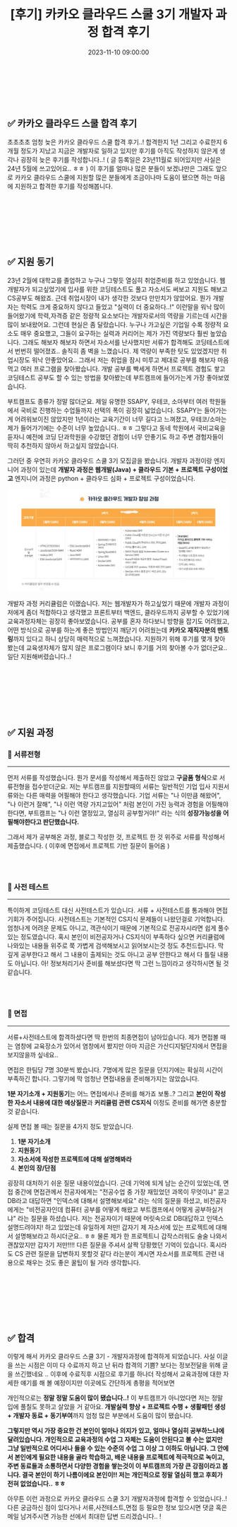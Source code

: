 ﻿---
permalink: /2024-05-10-카카오 클라우드 스쿨 3기 개발자 과정 합격 후기/
published: true
title: "[후기] 카카오 클라우드 스쿨 3기 개발자 과정 합격 후기"
date: 2023-11-10 09:00:00
toc: true
toc_sticky: true
toc_label: "카카오 클라우드 스쿨 개발자 과정 합격 후기"
categories:
- 후기
tags:
- 카카오 클라우드 스쿨 3기
---
<br><br><br>


## ✅ 카카오 클라우드 스쿨 합격 후기

초초초초 엄청 늦은 카카오 클라우드 스쿨 합격 후기..! 합격한지 1년 그리고 수료한지 6개월 정도가 지났고 지금은 개발자로 일하고 있지만 후기를 아직도 작성하지 않은게 생각나 굉장히 늦은 후기를 작성합니다..! ( 글 등록일은 23년11월로 되어있지만 사실은 24년 5월에 쓰고있어요.. ㅎㅎ ) 이 후기를 얼마나 많은 분들이 보겠냐만은 그래도 앞으로 카카오 클라우드 스쿨에 지원할 많은 분들에게 조금이나마 도움이 됐으면 하는 마음에 지원하고 합격한 후기를 작성해봅니다.


<br><br><br><br><br><br>

## ✅ 지원 동기

23년 2월에 대학교를 졸업하고 누구나 그렇듯 열심히 취업준비를 하고 있었습니다. 웹개발자가 되고싶었기에 입사를 위한 코딩테스트도 풀고 자소서도 써보고 지원도 해보고 CS공부도 해왔죠. 근데 취업시장이 내가 생각한 것보다 만만치가 않았어요. 뭔가 개발자는 학력도 크게 중요하지 않다고 들었고 "실력이 더 중요하다..!" 이런말을 워낙 많이 들어왔기에 학력,자격증 같은 정량적 요소보다는 개발자로서의 역량을 기르는데 시간을 많이 보내왔어요. 그런데 현실은 좀 달랐습니다. 누구나 가고싶은 기업일 수록 정량적 요소도 매우 중요했고, 그들이 요구하는 실력과 커리어는 제가 가진 역량보다 훨씬 높았습니다. 그래도 해보자 해보자 하면서 자소서를 난사했지만 서류가 합격해도 코딩테스트에서 번번히 떨어졌죠.. 솔직히 좀 벽을 느꼈습니다. 제 역량이 부족한 탓도 있었겠지만 취업시장도 워낙 안좋았어요.. 그래서 저는 취업을 잠시 미루고 제대로 공부를 해보자 마음먹고 여러 프로그램을 찾아봤습니다. 개발 공부를 빡세게 하면서 프로젝트 경험도 쌓고 코딩테스트 공부도 할 수 있는 방법을 찾아봤는데 부트캠프에 들어가는게 가장 좋아보였습니다.

부트캠프도 종류가 정말 많더군요. 제일 유명한 SSAPY, 우테코, 소마부터 여러 학원들에서 국비로 진행하는 수업들까지 선택의 폭이 굉장히 넓었습니다. SSAPY는 들어가는게 어려워보이진 않았지만 1년이라는 교육기간이 너무 길다고 느껴졌고, 우테코/소마는 제가 들어가기에는 수준이 너무 높았습니다.. ㅎㅎ 그렇다고 동네 학원에서 국비교육을 듣자니 예전에 코딩 단과학원을 수강했던 경험이 너무 안좋기도 하고 주변 경험자들이 딱히 추천하지 않아서 하고싶지 않았습니다.

그러던 중 우연히 카카오 클라우드 스쿨 3기 모집글을 봤습니다. 개발자 과정이랑 엔지니어 과정이 있는데 **개발자 과정은 웹개발(Java) + 클라우드 기본 + 프로젝트 구성이었고** 엔지니어 과정은 python + 클라우드 심화 + 프로젝트 구성이었습니다. 

<p align="center">
<img src="https://github.com/idkim97/idkim97.github.io/blob/master/img/kakaocloud.png?raw=true">
</p>

개발자 과정 커리큘럼은 이랬습니다. 저는 웹개발자가 하고싶었기 때문에 개발자 과정이 저에게 좀더 적합하다고 생각했고 프론트부터 백엔드, 클라우드까지 공부할 수 있었기에 교육과정자체는 굉장히 좋아보였습니다. 공부를 혼자 하다보니 방향을 잡기도 어려웠고, 어떤 방식으로 공부를 하는게 좋은 방법인지 깨닫기 어려웠는데 **카카오 재직자분의 멘토링**까지 있다고 하니 상당히 매력적으로 느껴졌습니다. 지원하기 위해 후기를 몇개 찾아봤는데 교육생자체가 많지 않은 프로그램이다 보니 후기를 거의 찾아볼 수가 없더군요.. 일단 지원해버렸습니다..!  


<br><br><br><br><br><br>

## ✅ 지원 과정

### 📌 서류전형
<hr>

먼저 서류를 작성했습니다. 뭔가 문서를 작성해서 제출하진 않았고 **구글폼 형식**으로 서류전형을 접수받더군요. 저는 부트캠프를 지원할때의 서류는 일반적인 기업 입사 지원서류와는 다른 매력을 어필해야 한다고 생각했습니다. 기업 서류는 "나 이만큼 해왔어", "나 이런거 잘해", "나 이런 역량 가지고있어" 처럼 본인이 가진 능력과 경험을 어필해야 한다면, 부트캠프는 "나 이런 열정있고, 열심히 공부할거야!" 라는 식의 **성장가능성을 어필해야한다고 판단했습니다.**

그래서 제가 공부해온 과정, 블로그 작성한 것, 프로젝트 한 것 위주로 서류를 작성해서 제출했습니다. ( 이후에 면접에서 프로젝트 기반 질문이 들어옴 )

<BR><BR>

### 📌 사전 테스트
<hr>

특이하게 코딩테스트 대신 사전테스트가 있습니다. 서류 + 사전테스트를 통과해야 면접기회가 주어집니다. 사전테스트는 기본적인 CS지식 문제들이 나왔던걸로 기억합니다. 엄청나게 어려운 문제도 아니고, 객관식이기 때문에 기본적으로 전공자시라면 쉽게 풀수있는 정도였습니다. 혹시 본인이 비전공자거나 CS지식이 부족하다 싶으면 커리큘럼에 나와있는 내용들 위주로 쭉 가볍게 검색해보시고 읽어보시는것 정도 추천드립니다. 막 깊게 공부한다고 해서 그 내용이 출제되는 것도 아니고 공부 안한다고 해서 다 틀릴 내용도 아닙니다. 아! 정보처리기사 준비를 해보셨다면 딱 그런 느낌이라고 생각하시면 될 것 같습니다.

<BR><BR>

### 📌 면접
<hr>

서류+사전테스트에 합격하셨다면 딱 한번의 최종면접이 남아있습니다. 제가 면접볼 때는 염창에 교육장소가 있어서 염창에서 봤지만 아마 지금은 가산디지털단지에서 면접을 보지않을까 싶네요..

면접은 한팀당 7명 30분씩 봤습니다. 7명에게 많은 질문을 던지기에는 확실히 시간이 부족하긴 합니다. 그렇기에 막 엄청난 면접내용을 준비해가지는 않았습니다.

**1분 자기소개 + 지원동기**는 어느 면접에서나 준비를 해가죠 보통..? 그리고 **본인이 작성한 자소서 내용에 대한 예상질문**과 **커리큘럼 관련 CS지식** 이정도 준비를 해가면 충분할 것 같습니다.

실제 면접 볼 때는 질문을 4가지 정도 받았습니다.

1. **1분 자기소개**
2. **지원동기**
3. **자소서에 작성한 프로젝트에 대해 설명해봐라**
4. **본인의 장/단점**

굉장히 대처하기 쉬운 질문 내용이었습니다. 근데 기억에 되게 남는 순간이 있었는데, 면접 중간에 면접관께서 전공자에게는 "전공수업 중 가장 재밌었던 과목이 무엇이냐" 묻고 DB라고 대답하면 "인덱스에 대해서 설명해보세요" 라는 식의 질문을 하셨고, 비전공자에게는 "비전공자인데 컴퓨터 공부를 어떻게 해왔고 부트캠프에서 어떻게 공부하실거냐" 라는 질문을 하셨습니다. 저는 전공자이기 때문에 머릿속으로 DB대답하고 인덱스 설명드려야지! 하고 있었는데 유일하게 저만! 갑자기 제 자소서에 있는 프로젝트에 대해서 설명해보라고 하시더군요.. ㅎㅎ 물론 제가 한 프로젝트니 갑작스러워도 술술 나와서 괜찮았지만 갑자기 저만!!!! 다른 질문을 주셔서 살짝 당황했던 기억이 있습니다. 혹시라도 CS 관련 질문을 답변하지 못할것 같다 라는분이 계시면 자소서를 프로젝트 관련 내용으로 채우는 것도 좋은 꿀팁이 될 거라 생각합니다. 


<br><br><br><br><br><br>

## ✅ 합격

이렇게 해서 카카오 클라우드 스쿨 3기 - 개발자과정에 합격하게 되었습니다. 사실 이글을 쓰는 시점은 이미 다 수료까지 하고 난 뒤라 합격의 기쁨? 보다는 정보전달을 위해 글을 쓰긴했네요 .. 이후에 수료직후 시점으로 후기를 하나더 작성해서 교육과정에 대한 자세한 얘기를 해 볼 예정이지만 이곳에도 간단하게 총평을 적어보면

개인적으로는 **정말 정말 도움이 많이 됐습니다..!** 이 부트캠프가 아니었다면 저는 정말 입에 풀칠도 못하고 살았을 거 같아요. **개발실력 향상 + 프로젝트 수행 + 생활패턴 생성 + 개발자 동료 + 동기부여**까지 엄청 많은 부분에서 도움이 많이 됐습니다.

**그렇지만 역시 가장 중요한 건 본인이 얼마나 의지가 있고, 얼마나 열심히 공부하느냐에 달려있습니다. 개인적으로 교육과정의 수업 그 자체는 도움이 안된다고 볼 수는 없지만 그냥 일반적으로 어디서나 들을 수 있는 수준의 수업 그 이상 그 이하도 아닙니다. 그 안에서 본인에게 필요한 내용을 골라 학습하고, 배운 내용을 프로젝트에 적극적으로 녹이고, 주변 동료들과 소통하면서 다양한 경험을 쌓는것이 이 부트캠프의 가장 큰 강점이라고 봅니다. 결국 본인이 하기 나름이에요 본인이!! 저는 개인적으로 정말 열심히 했고 후회가 전혀 없었습니다.. ㅎㅎ**

아무튼 이런 과정으로 카카오 클라우드 스쿨 3기 개발자과정에 합격할 수 있었습니다..! 다른 궁금하신 점이 있다거나 서류,사전테스트,면접 등 필요한 정보 있으시면 댓글 혹은 메일 남겨주시면 가능한 선에서 최대한 답변 드리겠습니다.. !  

